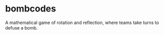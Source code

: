 # bombcodes
A mathematical game of rotation and reflection, where teams take turns to defuse a bomb.
